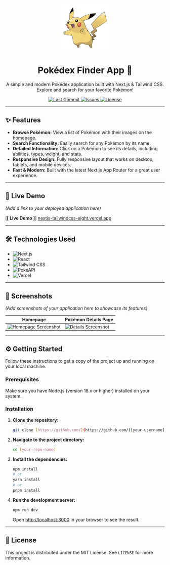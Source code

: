 <div align="center">
  <img src="https://raw.githubusercontent.com/PokeAPI/sprites/master/sprites/pokemon/other/official-artwork/25.png" width="150" />
  <h1>
    Pokédex Finder App 📖
  </h1>
  <p>
    A simple and modern Pokédex application built with Next.js & Tailwind CSS. <br /> Explore and search for your favorite Pokémon!
  </p>

  <!-- Badges -->
  <p>
    <a href="https://github.com/chumangkorn/nextjs-tailwindcss/graphs/commit-activity">
      <img src="https://img.shields.io/github/last-commit/chumangkorn/nextjs-tailwindcss?style=for-the-badge" alt="Last Commit">
    </a>
    <a href="https://github.com/chumangkorn/nextjs-tailwindcss/issues">
      <img src="https://img.shields.io/github/issues/chumangkorn/nextjs-tailwindcss?style=for-the-badge" alt="Issues">
    </a>
    <a href="https://github.com/chumangkorn/nextjs-tailwindcss/blob/main/LICENSE">
      <img src="https://img.shields.io/github/license/chumangkorn/nextjs-tailwindcss?style=for-the-badge" alt="License">
    </a>
  </p>

</div>

---

## ✨ Features

- **Browse Pokémon:** View a list of Pokémon with their images on the homepage.
- **Search Functionality:** Easily search for any Pokémon by its name.
- **Detailed Information:** Click on a Pokémon to see its details, including abilities, types, weight, and stats.
- **Responsive Design:** Fully responsive layout that works on desktop, tablets, and mobile devices.
- **Fast & Modern:** Built with the latest Next.js App Router for a great user experience.

---

## 🚀 Live Demo

*(Add a link to your deployed application here)*

[**[ Live Demo ]**] [nextjs-tailwindcss-eight.vercel.app](https://nextjs-tailwindcss-eight.vercel.app/)

---

## 🛠️ Technologies Used

- ![Next.js](https://img.shields.io/badge/Next.js-000000?style=for-the-badge&logo=nextdotjs&logoColor=white)
- ![React](https://img.shields.io/badge/React-20232A?style=for-the-badge&logo=react&logoColor=61DAFB)
- ![Tailwind CSS](https://img.shields.io/badge/Tailwind_CSS-38B2AC?style=for-the-badge&logo=tailwind-css&logoColor=white)
- ![PokeAPI](https://img.shields.io/badge/PokéAPI-EF5350?style=for-the-badge&logo=pokemon&logoColor=white)
- ![Vercel](https://img.shields.io/badge/Vercel-000000?style=for-the-badge&logo=vercel&logoColor=white)

---

## 📸 Screenshots

*(Add screenshots of your application here to showcase its features)*

| Homepage                                 | Pokémon Details Page                    |
| ---------------------------------------- | --------------------------------------- |
| ![Homepage Screenshot](<img width="1679" alt="pokehome" src="https://github.com/user-attachments/assets/a018cf70-854c-4ca4-b2cf-0acb7c5c2688" />) | ![Details Screenshot](<img width="1613" alt="pokedetail" src="https://github.com/user-attachments/assets/8728c934-ad50-493d-af1c-8d7aab228972" />) |


---

## ⚙️ Getting Started

Follow these instructions to get a copy of the project up and running on your local machine.

### Prerequisites

Make sure you have Node.js (version 18.x or higher) installed on your system.

### Installation

1.  **Clone the repository:**
    ```bash
    git clone [https://github.com/](https://github.com/)[your-username]/[your-repo-name].git
    ```

2.  **Navigate to the project directory:**
    ```bash
    cd [your-repo-name]
    ```

3.  **Install the dependencies:**
    ```bash
    npm install
    # or
    yarn install
    # or
    pnpm install
    ```

4.  **Run the development server:**
    ```bash
    npm run dev
    ```

    Open [http://localhost:3000](http://localhost:3000) in your browser to see the result.

---

## 📜 License

This project is distributed under the MIT License. See `LICENSE` for more information.

